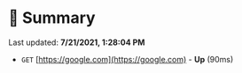 # 📖 Summary
Last updated: **7/21/2021, 1:28:04 PM**

- `GET` [https://google.com](https://google.com) - **Up** (90ms)
